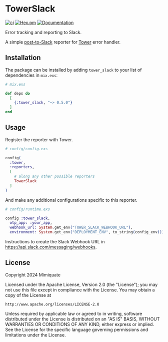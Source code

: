 # TowerSlack

[![ci](https://github.com/mimiquate/tower_slack/actions/workflows/ci.yml/badge.svg?branch=main)](https://github.com/mimiquate/tower_slack/actions?query=branch%3Amain)
[![Hex.pm](https://img.shields.io/hexpm/v/tower_slack.svg)](https://hex.pm/packages/tower_slack)
[![Documentation](https://img.shields.io/badge/Documentation-purple.svg)](https://hexdocs.pm/tower_slack)

Error tracking and reporting to Slack.

A simple [post-to-Slack](https://api.slack.com/messaging/webhooks) reporter for [Tower](https://github.com/mimiquate/tower) error handler.

## Installation

The package can be installed by adding `tower_slack` to your list of dependencies in `mix.exs`:

```elixir
# mix.exs

def deps do
  [
    {:tower_slack, "~> 0.5.0"}
  ]
end
```

## Usage

Register the reporter with Tower.

```elixir
# config/config.exs

config(
  :tower,
  :reporters,
  [
    # along any other possible reporters
    TowerSlack
  ]
)
```

And make any additional configurations specific to this reporter.

```elixir
# config/runtime.exs

config :tower_slack,
  otp_app: :your_app,
  webhook_url: System.get_env("TOWER_SLACK_WEBHOOK_URL"),
  environment: System.get_env("DEPLOYMENT_ENV", to_string(config_env()))
```

Instructions to create the Slack Webhook URL in https://api.slack.com/messaging/webhooks.

## License

Copyright 2024 Mimiquate

Licensed under the Apache License, Version 2.0 (the "License");
you may not use this file except in compliance with the License.
You may obtain a copy of the License at

    http://www.apache.org/licenses/LICENSE-2.0

Unless required by applicable law or agreed to in writing, software
distributed under the License is distributed on an "AS IS" BASIS,
WITHOUT WARRANTIES OR CONDITIONS OF ANY KIND, either express or implied.
See the License for the specific language governing permissions and
limitations under the License.
